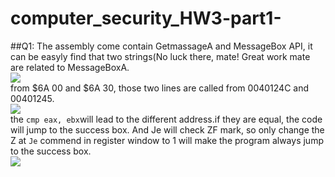 # computer_security_HW3-part1-

##Q1:
The assembly come contain GetmassageA and MessageBox API, it can be easyly find that two strings(No luck there, mate! Great work mate are related to MessageBoxA.<br>
![](https://github.com/lovethatcat/computer_security_HW3-part1-/raw/master/Images/01.PNG)<br>
from $6A 00 and $6A 30, those two lines are called from 0040124C and 00401245.<br>
![](https://github.com/lovethatcat/computer_security_HW3-part1-/raw/master/Images/02.png)<br>
the `cmp eax, ebx`will lead to the different address.if they are equal, the code will jump to the success box. And Je will check ZF mark, so only change the Z at `Je` commend in register window  to 1 will make the program always jump to the success box.<br>
![](https://github.com/lovethatcat/computer_security_HW3-part1-/raw/master/Images/03.PNG)<br>
